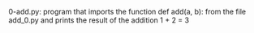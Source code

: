0-add.py: program that imports the function def add(a, b): from the file add_0.py and prints the result of the addition 1 + 2 = 3
